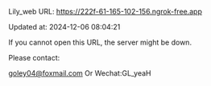 Lily_web URL: https://222f-61-165-102-156.ngrok-free.app

Updated at: 2024-12-06 08:04:21

If you cannot open this URL, the server might be down.

Please contact: 

goley04@foxmail.com Or Wechat:GL_yeaH